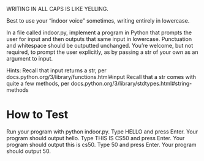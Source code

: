 WRITING IN ALL CAPS IS LIKE YELLING.

Best to use your “indoor voice” sometimes, writing entirely in lowercase.

In a file called indoor.py, implement a program in Python that prompts the user for input and then outputs that same input in lowercase. Punctuation and whitespace should be outputted unchanged. You’re welcome, but not required, to prompt the user explicitly, as by passing a str of your own as an argument to input.

Hints:
Recall that input returns a str, per docs.python.org/3/library/functions.html#input
Recall that a str comes with quite a few methods, per docs.python.org/3/library/stdtypes.html#string-methods

# How to Test
Run your program with python indoor.py.
Type HELLO and press Enter. Your program should output hello.
Type THIS IS CS50 and press Enter. Your program should output this is cs50.
Type 50 and press Enter. Your program should output 50.
